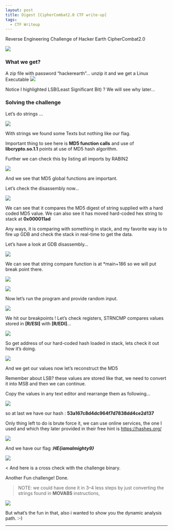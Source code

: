 ```yaml
---
layout: post
title: Digest [CipherCombat2.0 CTF write-up]
tags:
  - CTF Writeup
---
```


<div class="message">
Reverse Engineering Challenge of Hacker Earth CipherCombat2.0
</div>

![](https://miro.medium.com/max/916/1*Nuc4N5RaZtr63_YQFhz_0g.png)

### What we get?

A zip file with password “hackerearth”… unzip it and we get a Linux Executable
![](https://miro.medium.com/max/1400/1*vAjPVcnwMkk3vsJWwFYvCw.png)

Notice I highlighted LSB(Least Significant Bit) ? We will see why later…

### Solving the challenge

Let’s do strings …

![](https://miro.medium.com/max/1400/1*QituOMU8zpAkklSEngDR6g.png)

With strings we found some Texts but nothing like our flag.

Important thing to see here is **MD5 function calls** and use of **libcrypto.so.1.1** points at use of MD5 hash algorithm.

Further we can check this by listing all imports by RABIN2

![](https://miro.medium.com/max/1400/1*Zs5ILlbbLfM-sZEeRbzljw.png)

And we see that MD5 global functions are important.

Let’s check the disassembly now…

![](https://miro.medium.com/max/1400/1*mPe6hOAoX4GAUC4DhYytVA.png)

We can see that it compares the MD5 digest of string supplied with a hard coded MD5 value. We can also see it has moved hard-coded hex string to stack at **0x000011ad**

Any ways, it is comparing with something in stack, and my favorite way is to fire up GDB and check the stack in real-time to get the data.

Let’s have a look at GDB disassembly…

![](https://miro.medium.com/max/1368/1*lNZuiBDzkNvgSrHube7sgA.png)

We can see that string compare function is at *main+186 so we will put break point there.

![](https://miro.medium.com/max/1400/1*nmAFCPnQbBwgoA-1C2Jhuw.png)

![](https://miro.medium.com/max/766/1*6qb-pH2gzMPvaOLQhj3dtA.png)

Now let’s run the program and provide random input.

![](https://miro.medium.com/max/1400/1*6ad6Uix5zcBN7SQhMBWVhw.png)

We hit our breakpoints ! Let’s check registers, STRNCMP compares values stored in **[R/ESI]** with **[R/EDI]**...

![](https://miro.medium.com/max/1400/1*GEzuZe_tObGW6OpVnaz-Dg.png)

So get address of our hard-coded hash loaded in stack, lets check it out how it’s doing.

![](https://miro.medium.com/max/1400/1*4ESNSFiNrykRXxfoo0mZ7w.png)

And we get our values now let’s reconstruct the MD5

Remember about LSB? these values are stored like that, we need to convert it into MSB and then we can continue.

Copy the values in any text editor and rearrange them as following…

![](https://miro.medium.com/max/1400/1*6W3H0okjKG1LlN5e5bNaFg.png)

so at last we have our hash : **53a167c8d4dc964f7d7838dd4ce2d137**

Only thing left to do is brute force it, we can use online services, the one I used and which they later provided in their free hint is https://hashes.org/

![](https://miro.medium.com/max/1400/1*l3Cq8Jw-b3GGG3qS3V3REw.png)

And we have our flag :***HE{iamalmighty9}***

![](https://miro.medium.com/max/988/1*K7A9d8L1oQ5QBzLxV6Ngkw.png)

< And here is a cross check with the challenge binary.

Another Fun challenge! Done.

> NOTE: we could have done it in 3–4 less steps by just converting the strings found in **MOVABS** instructions,

![](https://miro.medium.com/max/1400/1*8RgD9zk0eJD2S6szrk-1Dg.png)

But what’s the fun in that, also i wanted to show you the dynamic analysis path. :-)

---
